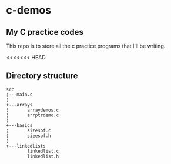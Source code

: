 # c-demos
## My C practice codes

This repo is to store all the c practice programs that I'll be writing.

<<<<<<< HEAD
## Directory structure
```
src
¦---main.c
¦
+---arrays
¦       arraydemos.c
¦       arrptrdemo.c
¦
+---basics
¦       sizesof.c
¦       sizesof.h
¦
+---linkedlists
        linkedlist.c
        linkedlist.h
```
